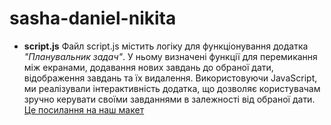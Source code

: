 # sasha-daniel-nikita
* **script.js**  Файл script.js містить логіку для функціонування додатка *"Планувальник задач"*. У ньому визначені функції для перемикання між екранами, додавання нових завдань до обраної дати, відображення завдань та їх видалення. Використовуючи JavaScript, ми реалізували інтерактивність додатка, що дозволяє користувачам зручно керувати своїми завданнями в залежності від обраної дати. [Це посилання на наш макет](https://www.figma.com/design/og8JWOAuz8foHcu8f6Xk0t/Untitled?node-id=0-1&p=f&t=XeiGHhXpAcKrwggt-0)
